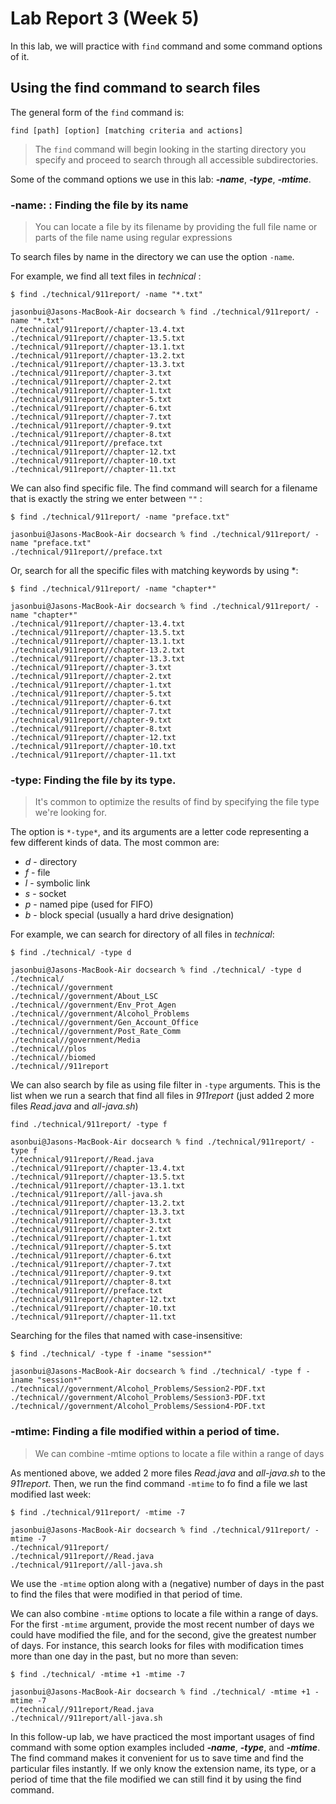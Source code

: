 # Lab Report 3 (Week 5)

In this lab, we will practice with `find` command and some command options of it.

## Using the find command to search files
The general form of the `find` command is:

```find [path] [option] [matching criteria and actions]```

>The `find` command will begin looking in the starting directory you specify and proceed to search through all accessible subdirectories.

Some of the command options we use in this lab: ***-name***, ***-type***, ***-mtime***.

### **-name: : Finding the file by its name**

>You can locate a file by its filename by providing the full file name or parts of the file name using regular expressions

To search files by name in the directory we can use the option `-name`.

For example, we find all text files in *technical* :

`$ find ./technical/911report/ -name "*.txt"`

```
jasonbui@Jasons-MacBook-Air docsearch % find ./technical/911report/ -name "*.txt"
./technical/911report//chapter-13.4.txt
./technical/911report//chapter-13.5.txt
./technical/911report//chapter-13.1.txt
./technical/911report//chapter-13.2.txt
./technical/911report//chapter-13.3.txt
./technical/911report//chapter-3.txt
./technical/911report//chapter-2.txt
./technical/911report//chapter-1.txt
./technical/911report//chapter-5.txt
./technical/911report//chapter-6.txt
./technical/911report//chapter-7.txt
./technical/911report//chapter-9.txt
./technical/911report//chapter-8.txt
./technical/911report//preface.txt
./technical/911report//chapter-12.txt
./technical/911report//chapter-10.txt
./technical/911report//chapter-11.txt
```

We can also find specific file. The find command will search for a filename that is exactly the string we enter between `""` :

`$ find ./technical/911report/ -name "preface.txt"`

```
jasonbui@Jasons-MacBook-Air docsearch % find ./technical/911report/ -name "preface.txt" 
./technical/911report//preface.txt
```

Or, search for all the specific files with matching keywords by using *:

`$ find ./technical/911report/ -name "chapter*"`

```
jasonbui@Jasons-MacBook-Air docsearch % find ./technical/911report/ -name "chapter*"
./technical/911report//chapter-13.4.txt
./technical/911report//chapter-13.5.txt
./technical/911report//chapter-13.1.txt
./technical/911report//chapter-13.2.txt
./technical/911report//chapter-13.3.txt
./technical/911report//chapter-3.txt
./technical/911report//chapter-2.txt
./technical/911report//chapter-1.txt
./technical/911report//chapter-5.txt
./technical/911report//chapter-6.txt
./technical/911report//chapter-7.txt
./technical/911report//chapter-9.txt
./technical/911report//chapter-8.txt
./technical/911report//chapter-12.txt
./technical/911report//chapter-10.txt
./technical/911report//chapter-11.txt
```
### **-type: Finding the file by its type.**

>It's common to optimize the results of find by specifying the file type we're looking for.

The option is `*-type*`, and its arguments are a letter code representing a few different kinds of data. The most common are:

- *d* - directory
- *f* - file
- *l* - symbolic link
- *s* - socket
- *p* - named pipe (used for FIFO)
- *b* - block special (usually a hard drive designation)

For example, we can search for directory of all files in *technical*:

`$ find ./technical/ -type d`

```
jasonbui@Jasons-MacBook-Air docsearch % find ./technical/ -type d         
./technical/
./technical//government
./technical//government/About_LSC
./technical//government/Env_Prot_Agen
./technical//government/Alcohol_Problems
./technical//government/Gen_Account_Office
./technical//government/Post_Rate_Comm
./technical//government/Media
./technical//plos
./technical//biomed
./technical//911report
```

We can also search by file as using file filter in `-type` arguments. This is the list when we run a search that find all files in *911report* (just added 2 more files *Read.java* and *all-java.sh*)

`find ./technical/911report/ -type f `

```
asonbui@Jasons-MacBook-Air docsearch % find ./technical/911report/ -type f
./technical/911report//Read.java
./technical/911report//chapter-13.4.txt
./technical/911report//chapter-13.5.txt
./technical/911report//chapter-13.1.txt
./technical/911report//all-java.sh
./technical/911report//chapter-13.2.txt
./technical/911report//chapter-13.3.txt
./technical/911report//chapter-3.txt
./technical/911report//chapter-2.txt
./technical/911report//chapter-1.txt
./technical/911report//chapter-5.txt
./technical/911report//chapter-6.txt
./technical/911report//chapter-7.txt
./technical/911report//chapter-9.txt
./technical/911report//chapter-8.txt
./technical/911report//preface.txt
./technical/911report//chapter-12.txt
./technical/911report//chapter-10.txt
./technical/911report//chapter-11.txt
```

Searching for the files that named with case-insensitive: 

`$ find ./technical/ -type f -iname "session*"`

```
jasonbui@Jasons-MacBook-Air docsearch % find ./technical/ -type f -iname "session*"
./technical//government/Alcohol_Problems/Session2-PDF.txt
./technical//government/Alcohol_Problems/Session3-PDF.txt
./technical//government/Alcohol_Problems/Session4-PDF.txt
```

### **-mtime: Finding a file modified within a period of time.**

>We can combine -mtime options to locate a file within a range of days

As mentioned above, we added 2 more files *Read.java* and *all-java.sh* to the *911report*. Then, we run the find command `-mtime` to fo find a file we last modified last week:

`$ find ./technical/911report/ -mtime -7`

```
jasonbui@Jasons-MacBook-Air docsearch % find ./technical/911report/ -mtime -7       
./technical/911report/
./technical/911report//Read.java
./technical/911report//all-java.sh
```
We use the `-mtime` option along with a (negative) number of days in the past to find the files that were modified in that period of time.

We can also combine `-mtime` options to locate a file within a range of days. For the first `-mtime` argument, provide the most recent number of days we could have modified the file, and for the second, give the greatest number of days. For instance, this search looks for files with modification times more than one day in the past, but no more than seven:

`$ find ./technical/ -mtime +1 -mtime -7`

```
jasonbui@Jasons-MacBook-Air docsearch % find ./technical/ -mtime +1 -mtime -7
./technical//911report/Read.java
./technical//911report/all-java.sh
```

In this follow-up lab, we have practiced the most important usages of find command with some option examples included ***-name***, ***-type***, and ***-mtime***. The find command makes it convenient for us to save time and find the particular files instantly. If we only know the extension name, its type, or a period of time that the file modified we can still find it by using the find command. 
